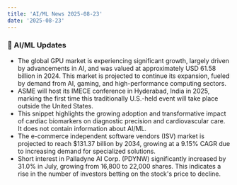 ```yaml
---
title: 'AI/ML News 2025-08-23'
date: '2025-08-23'
---
```


### 🚀 AI/ML Updates

- The global GPU market is experiencing significant growth, largely driven by advancements in AI, and was valued at approximately USD 61.58 billion in 2024. This market is projected to continue its expansion, fueled by demand from AI, gaming, and high-performance computing sectors.
- ASME will host its IMECE conference in Hyderabad, India in 2025, marking the first time this traditionally U.S.-held event will take place outside the United States.
- This snippet highlights the growing adoption and transformative impact of cardiac biomarkers on diagnostic precision and cardiovascular care. It does not contain information about AI/ML.
- The e-commerce independent software vendors (ISV) market is projected to reach $131.37 billion by 2034, growing at a 9.15% CAGR due to increasing demand for specialized solutions.
- Short interest in Palladyne AI Corp. (PDYNW) significantly increased by 31.0% in July, growing from 16,800 to 22,000 shares. This indicates a rise in the number of investors betting on the stock's price to decline.